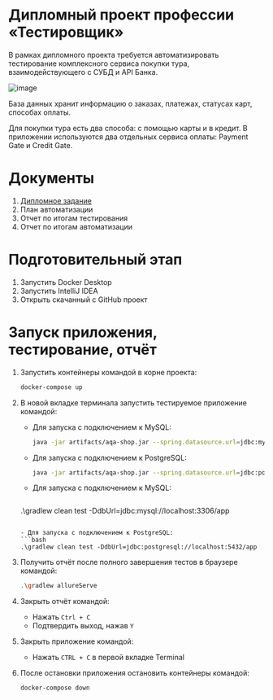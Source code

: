 # **Дипломный проект профессии «Тестировщик»**
В рамках дипломного проекта требуется автоматизировать тестирование комплексного сервиса покупки тура, взаимодействующего с СУБД и API Банка.

![image](https://github.com/user-attachments/assets/6c533754-b962-4166-aadc-ec32b9547bf6)

База данных хранит информацию о заказах, платежах, статусах карт, способах оплаты.

Для покупки тура есть два способа: с помощью карты и в кредит. В приложении используются два отдельных сервиса оплаты: Payment Gate и Credit Gate.

# Документы
1.  [Дипломное задание](https://github.com/netology-code/qa-diploma)
2. План автоматизации
3. Отчет по итогам тестирования
4. Отчет по итогам автоматизации
# Подготовительный этап
1. Запустить Docker Desktop
2. Запустить IntelliJ IDEA
3. Открыть скачанный с GitHub проект 
# Запуск приложения, тестирование, отчёт
1. Запустить контейнеры командой в корне проекта:
   ```bash
   docker-compose up
   ```

2. В новой вкладке терминала запустить тестируемое приложение командой:

   - Для запуска с подключением к MySQL:
     ```bash
     java -jar artifacts/aqa-shop.jar --spring.datasource.url=jdbc:mysql://localhost:3306/app
     ```

   - Для запуска с подключением к PostgreSQL:
     ```bash
     java -jar artifacts/aqa-shop.jar --spring.datasource.url=jdbc:postgresql://localhost:5432/app
     ```
     
   - Для запуска с подключением к MySQL:
      ```bash
    .\gradlew clean test -DdbUrl=jdbc:mysql://localhost:3306/app
      ```
      
   - Для запуска с подключением к PostgreSQL:
      ```bash
      .\gradlew clean test -DdbUrl=jdbc:postgresql://localhost:5432/app
      ```
      
3. Получить отчёт после полного завершения тестов в браузере командой:
   ```bash
   .\gradlew allureServe
   ```

4. Закрыть отчёт командой:
   - Нажать `Ctrl + C`
   - Подтвердить выход, нажав `Y`

5. Закрыть приложение командой:
   - Нажать `CTRL + C` в первой вкладке Terminal

6. После остановки приложения остановить контейнеры командой:
    ```bash
    docker-compose down
    ```
